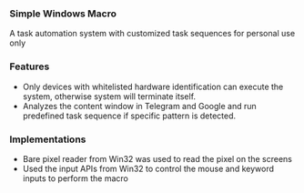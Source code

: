 ### Simple Windows Macro

A task automation system with customized task sequences for personal use only



### Features

* Only devices with whitelisted hardware identification can execute the system, otherwise system will terminate itself.
* Analyzes the content window in Telegram and Google and run predefined task sequence if specific pattern is detected.



### Implementations

* Bare pixel reader from Win32 was used to read the pixel on the screens
* Used the input APIs from Win32 to control the mouse and keyword inputs to perform the macro

